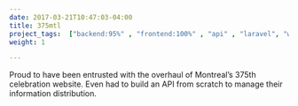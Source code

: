 ```yaml
---
date: 2017-03-21T10:47:03-04:00
title: 375mtl
project_tags:  ["backend:95%" , "frontend:100%" , "api" , "laravel", "wordpress", "mtl"]
weight: 1

---
```


Proud to have been entrusted with the overhaul of Montreal’s 375th celebration website. Even had to build an API from scratch to manage their information distribution.
